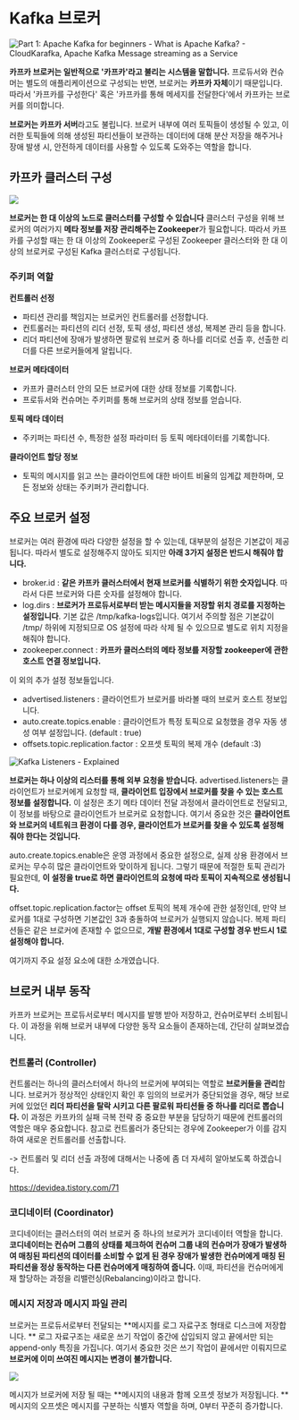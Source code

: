 # Kafka 브로커

![Part 1: Apache Kafka for beginners - What is Apache Kafka? - CloudKarafka,  Apache Kafka Message streaming as a Service](https://www.cloudkarafka.com/img/blog/kafka-broker-beginner.png)

**카프카 브로커는 일반적으로 '카프카'라고 불리는 시스템을 말합니다.** 
프로듀서와 컨슈머는 별도의 애플리케이션으로 구성되는 반면, 브로커는 **카프카 자체**이기 때문입니다. 
따라서 '카프카를 구성한다' 혹은 '카프카를 통해 메세지를 전달한다'에서 카프카는 브로커를 의미합니다.

**브로커는 카프카 서버**라고도 불립니다.
브로커 내부에 여러 토픽들이 생성될 수 있고, 이러한 토픽들에 의해 생성된 파티션들이 보관하는 데이터에 대해 분산 저장을 해주거나 장애 발생 시, 안전하게 데이터를 사용할 수 있도록 도와주는 역할을 합니다. 


## 카프카 클러스터 구성

![](https://ichi.pro/assets/images/max/724/1*c-NitozGuevoN-rYY8Jwew.png)

**브로커는 한 대 이상의 노드로 클러스터를 구성할 수 있습니다**
클러스터 구성을 위해 브로커의 여러가지 **메타 정보를 저장 관리해주는 Zookeeper**가 필요합니다. 
따라서 카프카를 구성할 때는 한 대 이상의 Zookeeper로 구성된 Zookeeper 클러스터와 한 대 이상의 브로커로 구성된 Kafka 클러스터로 구성됩니다.


### 주키퍼 역할
**컨트롤러 선정**
- 파티션 관리를 책임지는 브로커인 컨트롤러를 선정합니다. 
- 컨트롤러는 파티션의 리더 선정, 토픽 생성, 파티션 생성, 복제본 관리 등을 합니다. 
- 리더 파티션에 장애가 발생하면 팔로워 브로커 중 하나를 리더로 선출 후, 선출한 리더를 다른 브로커들에게 알립니다. 

**브로커 메타데이터**
- 카프카 클러스터 안의 모든 브로커에 대한 상태 정보를 기록합니다.
- 프로듀서와 컨슈머는 주키퍼를 통해 브로커의 상태 정보를 얻습니다.

**토픽 메타 데이터**
- 주키퍼는 파티션 수, 특정한 설정 파라미터 등 토픽 메타데이터를 기록합니다.

**클라이언트 할당 정보**
- 토픽의 메시지를 읽고 쓰는 클라이언트에 대한 바이트 비율의 임계값 제한하며, 모든 정보와 상태는 주키퍼가 관리합니다.




## 주요 브로커 설정

브로커는 여러 환경에 따라 다양한 설정을 할 수 있는데, 대부분의 설정은 기본값이 제공됩니다. 따라서 별도로 설정해주지 않아도 되지만 **아래 3가지 설정은 반드시 해줘야 합니다.**

- broker.id : **같은 카프카 클러스터에서 현재 브로커를 식별하기 위한 숫자입니다**. 따라서 다른 브로커와 다른 숫자를 설정해야 합니다.
- log.dirs : **브로커가 프로듀서로부터 받는 메시지들을 저장할 위치 경로를 지정하는 설정입니다**. 기본 값은 /tmp/kafka-logs입니다. 여기서 주의할 점은 기본값이 /tmp/ 하위에 지정되므로 OS 설정에 따라 삭제 될 수 있으므로 별도로 위치 지정을 해줘야 합니다.
- zookeeper.connect : **카프카 클러스터의 메타 정보를 저장할 zookeeper에 관한 호스트 연결 정보입니다.**


이 외의 추가 설정 정보들입니다.

- advertised.listeners : 클라이언트가 브로커를 바라볼 때의 브로커 호스트 정보입니다.
- auto.create.topics.enable : 클라이언트가 특정 토픽으로 요청했을 경우 자동 생성 여부 설정입니다. (default : true)
- offsets.topic.replication.factor : 오프셋 토픽의 복제 개수 (default :3)

![Kafka Listeners - Explained](https://rmoff.net/images/2018/08/docker01.png)

**브로커는 하나 이상의 리스터를 통해 외부 요청을 받습니다.** 
advertised.listeners는 클라이언트가 브로커에게 요청할 때, **클라이언트 입장에서 브로커를 찾을 수 있는 호스트 정보를 설정합니다.** 이 설정은 초기 메타 데이터 전달 과정에서 클라이언트로 전달되고, 이 정보를 바탕으로 클라이언트가 브로커로 요청합니다. 
여기서 중요한 것은 **클라이언트와 브로커의 네트워크 환경이 다를 경우, 클라이언트가 브로커를 찾을 수 있도록 설정해줘야 한다는 것입니다.**

auto.create.topics.enable은 운영 과정에서 중요한 설정으로, 실제 상용 환경에서 브로커는 무수히 많은 클라이언트와 맞이하게 됩니다. 그렇기 때문에 적절한 토픽 관리가 필요한데, **이 설정을 true로 하면 클라이언트의 요청에 따라 토픽이 지속적으로 생성됩니다.**

offset.topic.replication.factor는 offset 토픽의 복제 개수에 관한 설정인데, 만약 브로커를 1대로 구성하면 기본값인 3과 충돌하여 브로커가 실행되지 않습니다. 복제 파티션들은 같은 브로커에 존재할 수 없으므로, **개발 환경에서 1대로 구성할 경우 반드시 1로 설정해야 합니다.**

여기까지 주요 설정 요소에 대한 소개였습니다. 


## 브로커 내부 동작

카프카 브로커는 프로듀서로부터 메시지를 발행 받아 저장하고, 컨슈머로부터 소비됩니다. 이 과정을 위해 브로커 내부에 다양한 동작 요소들이 존재하는데, 간단히 살펴보겠습니다.

### 컨트롤러 (Controller)
컨트롤러는 하나의 클러스터에서 하나의 브로커에 부여되는 역할로 **브로커들을 관리**합니다.
브로커가 정상적인 상태인지 확인 후 임의의 브로커가 중단되었을 경우, 해당 브로커에 있었던 **리더 파티션을 탈락 시키고 다른 팔로워 파티션들 중 하나를 리더로 뽑습니다.** 이 과정은 카프카의 실패 극복 전략 중 중요한 부분을 담당하기 때문에 컨트롤러의 역할은 매우 중요합니다. 참고로 컨트롤러가 중단되는 경우에 Zookeeper가 이를 감지하여 새로운 컨트롤러를 선출합니다. 

-> 컨트롤러 및 리더 선출 과정에 대해서는 나중에 좀 더 자세히 알아보도록 하겠습니다.

https://devidea.tistory.com/71


### 코디네이터 (Coordinator)
코디네이터는 클러스터의 여러 브로커 중 하나의 브로커가 코디네이터 역할을 합니다.
**코디네이터는 컨슈머 그룹의 상태를 체크하여 컨슈머 그룹 내의 컨슈머가 장애가 발생하여 매칭된 파티션의 데이터를 소비할 수 없게 된 경우 장애가 발생한 컨슈머에게 매칭 된 파티션을 정상 동작하는 다른 컨슈머에게 매칭하여 줍니다.** 
이때, 파티션을 컨슈머에게 재 할당하는 과정을 리밸런싱(Rebalancing)이라고 합니다.


### 메시지 저장과 메시지 파일 관리
브로커는 프로듀서로부터 전달되는 **메시지를 로그 자료구조 형태로 디스크에 저장합니다. **
로그 자료구조는 새로운 쓰기 작업이 중간에 삽입되지 않고 끝에서만 되는 append-only 특징을 가집니다. 
여기서 중요한 것은 쓰기 작업이 끝에서만 이뤄지므로 **브로커에 이미 쓰여진 메시지는 변경이 불가합니다.**

![](https://blog.kakaocdn.net/dn/dkKtMU/btqC2szqNDt/QowXvRgKUAEzQfz282wa1k/img.png)

메시지가 브로커에 저장 될 때는 **메시지의 내용과 함께 오프셋 정보가 저장됩니다. ** 메시지의 오프셋은 메시지를 구분하는 식별자 역할을 하며, 0부터 꾸준히 증가합니다. 


